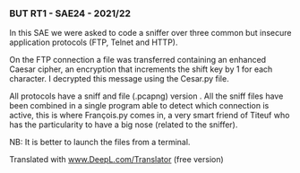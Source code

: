 ### BUT RT1 - SAE24 - 2021/22

In this SAE we were asked to code a sniffer over three common but insecure application protocols (FTP, Telnet and HTTP).

On the FTP connection a file was transferred containing an enhanced Caesar cipher, an encryption that increments the shift key by 1 for each character. I decrypted this message using the Cesar.py file. 

All protocols have a sniff and file (.pcapng) version .
All the sniff files have been combined in a single program able to detect which connection is active, this is where François.py comes in, a very smart friend of Titeuf who has the particularity to have a big nose (related to the sniffer).

NB: It is better to launch the files from a terminal.

Translated with www.DeepL.com/Translator (free version)
